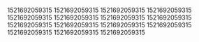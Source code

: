 1521692059315
1521692059315
1521692059315
1521692059315
1521692059315
1521692059315
1521692059315
1521692059315
1521692059315
1521692059315
1521692059315
1521692059315
1521692059315
1521692059315
1521692059315